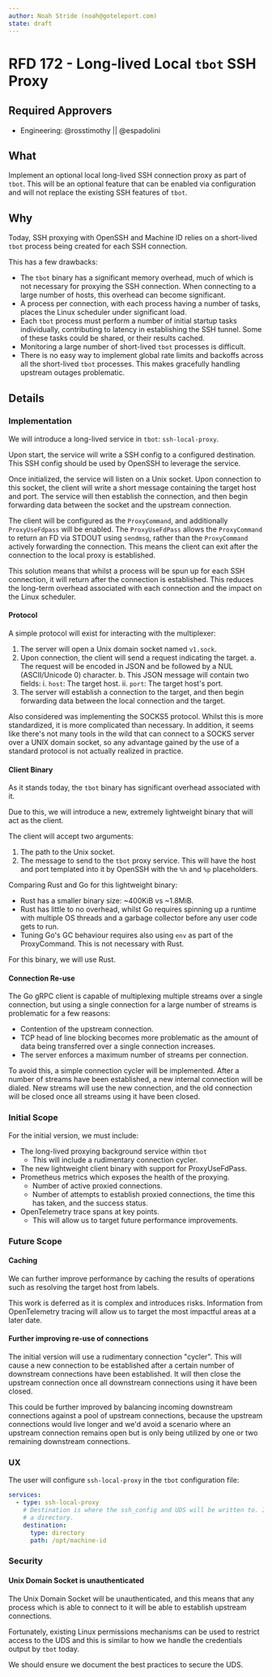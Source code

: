 ```yaml
---
author: Noah Stride (noah@goteleport.com)
state: draft
---
```

 
# RFD 172 - Long-lived Local `tbot` SSH Proxy

## Required Approvers

- Engineering: @rosstimothy || @espadolini

## What

Implement an optional local long-lived SSH connection proxy as part of `tbot`.
This will be an optional feature that can be enabled via configuration and will
not replace the existing SSH features of `tbot`.

## Why

Today, SSH proxying with OpenSSH and Machine ID relies on a short-lived `tbot`
process being created for each SSH connection.

This has a few drawbacks:

- The `tbot` binary has a significant memory overhead, much of which is not
  necessary for proxying the SSH connection. When connecting to a large number
  of hosts, this overhead can become significant.
- A process per connection, with each process having a number of tasks, places
  the Linux scheduler under significant load.
- Each `tbot` process must perform a number of initial startup tasks
  individually, contributing to latency in establishing the SSH tunnel. Some of 
  these tasks could be shared, or their results cached.
- Monitoring a large number of short-lived `tbot` processes is difficult.
- There is no easy way to implement global rate limits and backoffs across all
  the short-lived `tbot` processes. This makes gracefully handling upstream
  outages problematic.

## Details

### Implementation

We will introduce a long-lived service in `tbot`: `ssh-local-proxy`.

Upon start, the service will write a SSH config to a configured destination.
This SSH config should be used by OpenSSH to leverage the service.

Once initialized, the service will listen on a Unix socket. Upon connection to this
socket, the client will write a short message containing the target host and
port. The service will then establish the connection, and then begin forwarding
data between the socket and the upstream connection.

The client will be configured as the `ProxyCommand`, and additionally
`ProxyUseFdpass` will be enabled. The `ProxyUseFdPass` allows the `ProxyCommand`
to return an FD via STDOUT using `sendmsg`, rather than the `ProxyCommand`
actively forwarding the connection. This means the client can exit after the
connection to the local proxy is established.

This solution means that whilst a process will be spun up for each SSH
connection, it will return after the connection is established. This reduces the
long-term overhead associated with each connection and the impact on the Linux
scheduler.

#### Protocol

A simple protocol will exist for interacting with the multiplexer:

1. The server will open a Unix domain socket named `v1.sock`.
2. Upon connection, the client will send a request indicating the target.
  a. The request will be encoded in JSON and be followed by a NUL (ASCII/Unicode 0) character.
  b. This JSON message will contain two fields:
    i. `host`: The target host.
    ii. `port`: The target host's port.
3. The server will establish a connection to the target, and then begin
   forwarding data between the local connection and the target.

Also considered was implementing the SOCKS5 protocol. Whilst this is more 
standardized, it is more complicated than necessary. In addition, it seems like
there's not many tools in the wild that can connect to a SOCKS server over a
UNIX domain socket, so any advantage gained by the use of a standard protocol
is not actually realized in practice.

#### Client Binary

As it stands today, the `tbot` binary has significant overhead associated with
it.

Due to this, we will introduce a new, extremely lightweight binary that will
act as the client.

The client will accept two arguments:

1. The path to the Unix socket.
2. The message to send to the `tbot` proxy service. This will have the host and
   port templated into it by OpenSSH with the `%h` and `%p` placeholders.

Comparing Rust and Go for this lightweight binary:

- Rust has a smaller binary size: ~400KiB vs ~1.8MiB.
- Rust has little to no overhead, whilst Go requires spinning up a runtime with multiple OS threads and a garbage collector before any user code gets to run.
- Tuning Go's GC behaviour requires also using `env` as part of the
  ProxyCommand. This is not necessary with Rust.

For this binary, we will use Rust.

#### Connection Re-use

The Go gRPC client is capable of multiplexing multiple streams over a single
connection, but using a single connection for a large number of streams is 
problematic for a few reasons:

- Contention of the upstream connection.
- TCP head of line blocking becomes more problematic as the amount of data being
  transferred over a single connection increases.
- The server enforces a maximum number of streams per connection.

To avoid this, a simple connection cycler will be implemented. After a number of
streams have been established, a new internal connection will be dialed. New
streams will use the new connection, and the old connection will be closed once
all streams using it have been closed.

### Initial Scope

For the initial version, we must include:

- The long-lived proxying background service within `tbot`
  - This will include a rudimentary connection cycler.
- The new lightweight client binary with support for ProxyUseFdPass.
- Prometheus metrics which exposes the health of the proxying.
  - Number of active proxied connections.
  - Number of attempts to establish proxied connections, the time this has
    taken, and the success status.
- OpenTelemetry trace spans at key points.
  - This will allow us to target future performance improvements.

### Future Scope

#### Caching

We can further improve performance by caching the results of operations such as
resolving the target host from labels.

This work is deferred as it is complex and introduces risks. Information from
OpenTelemetry tracing will allow us to target the most impactful areas at a 
later date.

#### Further improving re-use of connections

The initial version will use a rudimentary connection "cycler". This will cause
a new connection to be established after a certain number of downstream
connections have been established. It will then close the upstream connection
once all downstream connections using it have been closed.

This could be further improved by balancing incoming downstream connections
against a pool of upstream connections, because the upstream connections would
live longer and we'd avoid a scenario where an upstream connection remains open
but is only being utilized by one or two remaining downstream connections.

### UX

The user will configure `ssh-local-proxy` in the `tbot` configuration file:

```yaml
services:
  - type: ssh-local-proxy
    # Destination is where the ssh_config and UDS will be written to. It must be
    # a directory.
    destination:
      type: directory
      path: /opt/machine-id
```

### Security

#### Unix Domain Socket is unauthenticated

The Unix Domain Socket will be unauthenticated, and this means that any process
which is able to connect to it will be able to establish upstream connections.

Fortunately, existing Linux permissions mechanisms can be used to restrict 
access to the UDS and this is similar to how we handle the credentials
output by `tbot` today.

We should ensure we document the best practices to secure the UDS.
